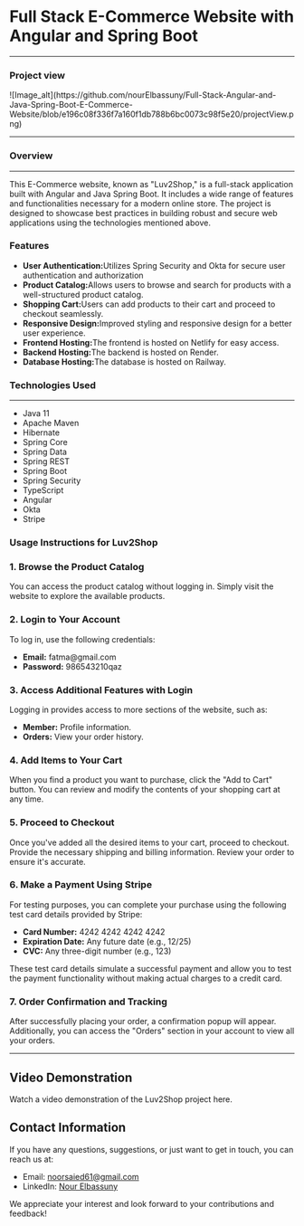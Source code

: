 <h1>Full Stack E-Commerce Website with Angular and Spring Boot</h1>
<hr>
<h3>Project view</h3>
![Image_alt](https://github.com/nourElbassuny/Full-Stack-Angular-and-Java-Spring-Boot-E-Commerce-Website/blob/e196c08f336f7a160f1db788b6bc0073c98f5e20/projectView.png)
<hr>
<h3>Overview</h3>
<hr>
<p>This E-Commerce website, known as "Luv2Shop," is a full-stack application built with Angular and Java Spring Boot. It includes a wide range of features and functionalities necessary for a modern online store. The project is designed to showcase best practices in building robust and secure web applications using the technologies mentioned above.</p>
<h3>Features</h3>
<ul>
  <li><b>User Authentication:</b>Utilizes Spring Security and Okta for secure user authentication and authorization</li>
  <li><b>Product Catalog:</b>Allows users to browse and search for products with a well-structured product catalog.</li>
  <li><b>Shopping Cart:</b>Users can add products to their cart and proceed to checkout seamlessly.</li>
  <li><b>Responsive Design:</b>Improved styling and responsive design for a better user experience.</li>
  <li><b>Frontend Hosting:</b>The frontend is hosted on Netlify for easy access.</li>
  <li><b>Backend Hosting:</b>The backend is hosted on Render.</li>
  <li><b>Database Hosting:</b>The database is hosted on Railway.</li>
</ul>
<h3>Technologies Used</h3>
<hr>
<ul>
  <li>Java 11</li>
  <li>Apache Maven</li>
  <li>Hibernate</li>
  <li>Spring Core</li>
  <li>Spring Data</li>
  <li>Spring REST</li>
  <li>Spring Boot</li>
  <li>Spring Security</li>
  <li>TypeScript</li>
  <li>Angular</li>
  <li>Okta</li>
  <li>Stripe</li>
</ul>
<h3>Usage Instructions for Luv2Shop</h3>

<h3>1. Browse the Product Catalog</h3>
<p>You can access the product catalog without logging in. Simply visit the website to explore the available products.</p>

<h3>2. Login to Your Account</h3>
<p>To log in, use the following credentials:</p>
<ul>
    <li><strong>Email:</strong> fatma@gmail.com</li>
    <li><strong>Password:</strong> 986543210qaz</li>
</ul>

<h3>3. Access Additional Features with Login</h3>
<p>Logging in provides access to more sections of the website, such as:</p>
<ul>
    <li><strong>Member:</strong> Profile information.</li>
    <li><strong>Orders:</strong> View your order history.</li>
</ul>

<h3>4. Add Items to Your Cart</h3>
<p>When you find a product you want to purchase, click the "Add to Cart" button. You can review and modify the contents of your shopping cart at any time.</p>

<h3>5. Proceed to Checkout</h3>
<p>Once you've added all the desired items to your cart, proceed to checkout. Provide the necessary shipping and billing information. Review your order to ensure it's accurate.</p>

<h3>6. Make a Payment Using Stripe</h3>
<p>For testing purposes, you can complete your purchase using the following test card details provided by Stripe:</p>
<ul>
    <li><strong>Card Number:</strong> 4242 4242 4242 4242</li>
    <li><strong>Expiration Date:</strong> Any future date (e.g., 12/25)</li>
    <li><strong>CVC:</strong> Any three-digit number (e.g., 123)</li>
</ul>
<p>These test card details simulate a successful payment and allow you to test the payment functionality without making actual charges to a credit card.</p>

<h3>7. Order Confirmation and Tracking</h3>
<p>After successfully placing your order, a confirmation popup will appear. Additionally, you can access the "Orders" section in your account to view all your orders.</p>
<hr>
<h2>Video Demonstration</h2>
<p>Watch a video demonstration of the Luv2Shop project here.</p>
<h2>Contact Information</h2>
<p>If you have any questions, suggestions, or just want to get in touch, you can reach us at:</p>
<ul>
  <li>Email: <a href="noorsaied61@gmail.com">noorsaied61@gmail.com</a></li>
  <li>LinkedIn: <a href="https://www.linkedin.com/in/nour-elbassuny-b88951244/">Nour Elbassuny</a></li>
</ul>
<p>We appreciate your interest and look forward to your contributions and feedback!</p>
